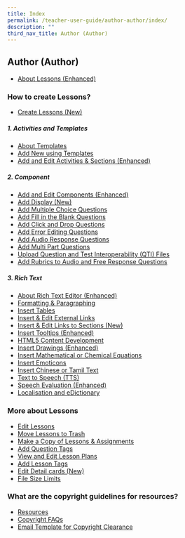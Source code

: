 ```yaml
---
title: Index
permalink: /teacher-user-guide/author-author/index/
description: ""
third_nav_title: Author (Author)
---
```

## Author (Author)
* <a href="/teacher-user-guide/author-author/aboutlessons/" target="_blank">About Lessons (Enhanced)</a>

### How to create Lessons?
* <a href="/teacher-user-guide/author-author/createlessons/" target="_blank">Create Lessons (New)</a>

##### 1. Activities and Templates
* <a href="/teacher-user-guide/author-author/abouttemplates/" target="_blank">About Templates</a>
* <a href="/teacher-user-guide/author-author/addtemplates/" target="_blank">Add New using Templates</a>
* <a href="/teacher-user-guide/author-author/addactivities/" target="_blank">Add and Edit Activities &amp; Sections (Enhanced)</a>

#####  2. Component
* <a href="/teacher-user-guide/author-author/addedit/" target="_blank">Add and Edit Components (Enhanced)</a>
* <a href="/teacher-user-guide/author-author/adddisplay/" target="_blank">Add Display (New)</a>
* <a href="/teacher-user-guide/author-author/addmultiple/" target="_blank">Add Multiple Choice Questions</a>
* <a href="/teacher-user-guide/author-author/addfill/" target="_blank">Add Fill in the Blank Questions</a>
* <a href="/teacher-user-guide/author-author/addclick/" target="_blank">Add Click and Drop Questions</a>
* <a href="/teacher-user-guide/author-author/adderror/" target="_blank">Add Error Editing Questions</a>
* <a href="/teacher-user-guide/author-author/addaudio/" target="_blank">Add Audio Response Questions</a>
* <a href="/teacher-user-guide/author-author/addmulti/" target="_blank">Add Multi Part Questions</a>
* <a href="/teacher-user-guide/author-author/uploadquestion/" target="_blank">Upload Question and Test Interoperability (QTI) Files</a>
* <a href="/teacher-user-guide/author-author/abouttemplates/" target="_blank">Add Rubrics to Audio and Free Response Questions</a>

##### 3. Rich Text
* <a href="/teacher-user-guide/author-author/abouttemplates/" target="_blank">About Rich Text Editor (Enhanced)</a>
* <a href="/teacher-user-guide/author-author/abouttemplates/" target="_blank">Formatting &amp; Paragraphing</a>
* <a href="/teacher-user-guide/author-author/abouttemplates/" target="_blank">Insert Tables</a>
* <a href="/teacher-user-guide/author-author/abouttemplates/" target="_blank">Insert &amp; Edit External Links</a>
* <a href="/teacher-user-guide/author-author/abouttemplates/" target="_blank">Insert &amp; Edit Links to Sections (New)</a>
* <a href="/teacher-user-guide/author-author/abouttemplates/" target="_blank">Insert Tooltips (Enhanced)</a>
* <a href="/teacher-user-guide/author-author/abouttemplates/" target="_blank">HTML5 Content Development</a>
* <a href="/teacher-user-guide/author-author/abouttemplates/" target="_blank">Insert Drawings (Enhanced)</a>
* <a href="/teacher-user-guide/author-author/abouttemplates/" target="_blank">Insert Mathematical or Chemical Equations</a>
* <a href="/teacher-user-guide/author-author/abouttemplates/" target="_blank">Insert Emoticons</a>
* <a href="/teacher-user-guide/author-author/abouttemplates/" target="_blank">Insert Chinese or Tamil Text</a>
* <a href="/teacher-user-guide/author-author/abouttemplates/" target="_blank">Text to Speech (TTS)</a>
* <a href="/teacher-user-guide/author-author/abouttemplates/" target="_blank">Speech Evaluation (Enhanced)</a>
* <a href="/teacher-user-guide/author-author/abouttemplates/" target="_blank">Localisation and eDictionary</a>

### More about Lessons
* <a href="/teacher-user-guide/author-author/abouttemplates/" target="_blank">Edit Lessons</a>
* <a href="/teacher-user-guide/author-author/abouttemplates/" target="_blank">Move Lessons to Trash</a>
* <a href="/teacher-user-guide/author-author/abouttemplates/" target="_blank">Make a Copy of Lessons &amp; Assignments</a>
* <a href="/teacher-user-guide/author-author/abouttemplates/" target="_blank">Add Question Tags</a>
* <a href="/teacher-user-guide/author-author/abouttemplates/" target="_blank">View and Edit Lesson Plans</a>
* <a href="/teacher-user-guide/author-author/abouttemplates/" target="_blank">Add Lesson Tags</a>
* <a href="/teacher-user-guide/author-author/abouttemplates/" target="_blank">Edit Detail cards (New)</a>
* <a href="/teacher-user-guide/author-author/abouttemplates/" target="_blank">File Size Limits</a>

### What are the copyright guidelines for resources?
* <a href="/teacher-user-guide/author-author/abouttemplates/" target="_blank">Resources</a>
* <a href="/teacher-user-guide/author-author/abouttemplates/" target="_blank">Copyright FAQs</a>
* <a href="/teacher-user-guide/author-author/abouttemplates/" target="_blank">Email Template for Copyright Clearance</a>